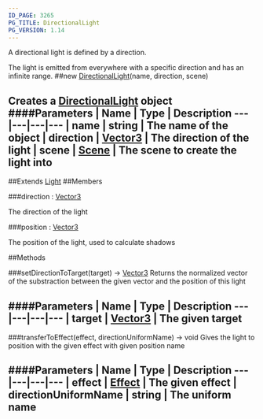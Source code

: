 ```yaml
---
ID_PAGE: 3265
PG_TITLE: DirectionalLight
PG_VERSION: 1.14
---
```


A directional light is defined by a direction.

The light is emitted from everywhere with a specific direction and has an infinite range.
##new [DirectionalLight](page.php?p=3265)(name, direction, scene)

Creates a [DirectionalLight](page.php?p=3265) object
####Parameters
 | Name | Type | Description
---|---|---|---
 | name | string | The name of the object
 | direction | [Vector3](page.php?p=3327) | The direction of the light
 | scene | [Scene](page.php?p=3274) | The scene to create the light into
---

##Extends [Light](page.php?p=3264)
##Members

###direction : [Vector3](page.php?p=3327)


The direction of the light

###position : [Vector3](page.php?p=3327)


The position of the light, used to calculate shadows



##Methods

###setDirectionToTarget(target) &rarr; [Vector3](page.php?p=3327)
Returns the normalized vector of the substraction between the given vector and the position of this light

####Parameters
 | Name | Type | Description
---|---|---|---
 | target | [Vector3](page.php?p=3327) | The given target
---

###transferToEffect(effect, directionUniformName) &rarr; void
Gives the light to position with the given effect with given position name

####Parameters
 | Name | Type | Description
---|---|---|---
 | effect | [Effect](page.php?p=3311) | The given effect
 | directionUniformName | string | The uniform name
---
